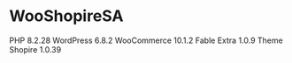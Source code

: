 # WooShopireSA
PHP 8.2.28
WordPress 6.8.2
WooCommerce 10.1.2
Fable Extra 1.0.9
Theme Shopire 1.0.39
